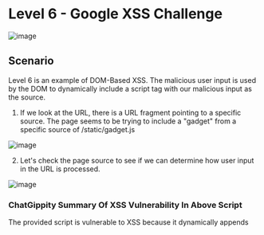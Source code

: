<h1>Level 6 - Google XSS Challenge</h1>

![image](https://github.com/user-attachments/assets/a2bf722f-039f-4e2e-afbd-b884cc6e9adf)

<h2>Scenario</h2>

Level 6 is an example of DOM-Based XSS. The malicious user input is used by the DOM to dynamically include a script tag with our malicious input as the source.

1. If we look at the URL, there is a URL fragment pointing to a specific source. The page seems to be trying to include a "gadget" from a specific source of /static/gadget.js

![image](https://github.com/user-attachments/assets/49121c7a-a520-4e05-9f44-9be522a4d973)

2. Let's check the page source to see if we can determine how user input in the URL is processed.

![image](https://github.com/user-attachments/assets/5fe66b37-31d5-42fd-9bb7-ce69920222d0)

<h3>ChatGippity Summary Of XSS Vulnerability In Above Script</h3>

The provided script is vulnerable to XSS because it dynamically appends <script> elements to the DOM based on attacker-controlled input, specifically the window.location.hash value. This hash value can be easily manipulated by an attacker to point to a malicious script (e.g., #evil.js), which the application loads and executes without proper validation. While the script attempts to prevent external URLs containing http:// or https://, it does not sanitize or restrict other potentially dangerous inputs, such as relative URLs, data: URLs, or JavaScript payloads. As a result, an attacker can inject arbitrary JavaScript into the application by crafting a malicious URL or using other avenues like postMessage.

3. Let's try to inject the following payload to achieve XSS:

Payload = ```data:javascript,alert('XSS')```

URL = https://xss-game.appspot.com/level6/frame#data:javascript,alert('XSS')

Analyze the following image to verify that our payload successfully achieves JavaScript execution

![image](https://github.com/user-attachments/assets/2b501cc2-a540-49e1-9e77-2820cc565d25)

<h1>Congratulationz</h1>

We have now finished all of the Google XSS Challenges! Great Job!
